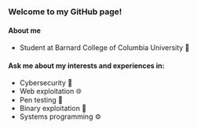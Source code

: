 ### Welcome to my GitHub page! 

#### About me
- Student at Barnard College of Columbia University 🌆

#### Ask me about my interests and experiences in:
- Cybersecurity 🔐
- Web exploitation 🌐
- Pen testing 🔏
- Binary exploitation 🔢
- Systems programming ⚙️






<!--
**mmstoic/mmstoic** is a ✨ _special_ ✨ repository because its `README.md` (this file) appears on your GitHub profile.

Here are some ideas to get you started:

- 🔭 I’m currently working on ...
- 🌱 I’m currently learning ...
- 👯 I’m looking to collaborate on ...
- 🤔 I’m looking for help with ...
- 💬 Ask me about ...
- 📫 How to reach me: ...
- 😄 Pronouns: ...
- ⚡ Fun fact: ...
-->
